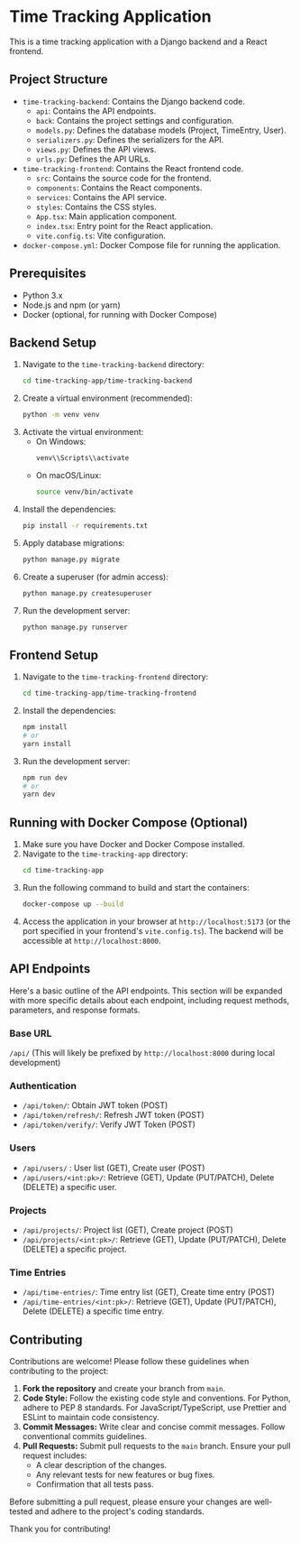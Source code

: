 # Time Tracking Application

This is a time tracking application with a Django backend and a React frontend.

## Project Structure

-   `time-tracking-backend`: Contains the Django backend code.
    -   `api`: Contains the API endpoints.
    -   `back`: Contains the project settings and configuration.
    -   `models.py`: Defines the database models (Project, TimeEntry, User).
    -   `serializers.py`: Defines the serializers for the API.
    -   `views.py`: Defines the API views.
    -   `urls.py`: Defines the API URLs.
-   `time-tracking-frontend`: Contains the React frontend code.
    -   `src`: Contains the source code for the frontend.
    -   `components`: Contains the React components.
    -   `services`: Contains the API service.
    -   `styles`: Contains the CSS styles.
    -   `App.tsx`: Main application component.
    -   `index.tsx`: Entry point for the React application.
    -   `vite.config.ts`: Vite configuration.
-   `docker-compose.yml`: Docker Compose file for running the application.

## Prerequisites

-   Python 3.x
-   Node.js and npm (or yarn)
-   Docker (optional, for running with Docker Compose)

## Backend Setup

1.  Navigate to the `time-tracking-backend` directory:
    ```bash
    cd time-tracking-app/time-tracking-backend
    ```
2.  Create a virtual environment (recommended):
    ```bash
    python -m venv venv
    ```
3.  Activate the virtual environment:
    -   On Windows:
        ```bash
        venv\\Scripts\\activate
        ```
    -   On macOS/Linux:
        ```bash
        source venv/bin/activate
        ```
4.  Install the dependencies:
    ```bash
    pip install -r requirements.txt
    ```
5.  Apply database migrations:
    ```bash
    python manage.py migrate
    ```
6.  Create a superuser (for admin access):
    ```bash
    python manage.py createsuperuser
    ```
7.  Run the development server:
    ```bash
    python manage.py runserver
    ```

## Frontend Setup

1.  Navigate to the `time-tracking-frontend` directory:
    ```bash
    cd time-tracking-app/time-tracking-frontend
    ```
2.  Install the dependencies:
    ```bash
    npm install
    # or
    yarn install
    ```
3.  Run the development server:
    ```bash
    npm run dev
    # or
    yarn dev
    ```

## Running with Docker Compose (Optional)

1.  Make sure you have Docker and Docker Compose installed.
2.  Navigate to the `time-tracking-app` directory:
    ```bash
    cd time-tracking-app
    ```
3.  Run the following command to build and start the containers:
    ```bash
    docker-compose up --build
    ```
4.  Access the application in your browser at `http://localhost:5173` (or the port specified in your frontend's `vite.config.ts`). The backend will be accessible at `http://localhost:8000`.

## API Endpoints

Here's a basic outline of the API endpoints. This section will be expanded with more specific details about each endpoint, including request methods, parameters, and response formats.

### Base URL

`/api/` (This will likely be prefixed by `http://localhost:8000` during local development)

### Authentication

-   `/api/token/`: Obtain JWT token (POST)
-   `/api/token/refresh/`: Refresh JWT token (POST)
- `/api/token/verify/`: Verify JWT Token (POST)

### Users

- `/api/users/` : User list (GET), Create user (POST)
- `/api/users/<int:pk>/`: Retrieve (GET), Update (PUT/PATCH), Delete (DELETE) a specific user.

### Projects

-   `/api/projects/`: Project list (GET), Create project (POST)
-   `/api/projects/<int:pk>/`: Retrieve (GET), Update (PUT/PATCH), Delete (DELETE) a specific project.

### Time Entries

-   `/api/time-entries/`: Time entry list (GET), Create time entry (POST)
-   `/api/time-entries/<int:pk>/`: Retrieve (GET), Update (PUT/PATCH), Delete (DELETE) a specific time entry.

## Contributing

Contributions are welcome! Please follow these guidelines when contributing to the project:

1.  **Fork the repository** and create your branch from `main`.
2.  **Code Style:** Follow the existing code style and conventions. For Python, adhere to PEP 8 standards. For JavaScript/TypeScript, use Prettier and ESLint to maintain code consistency.
3.  **Commit Messages:** Write clear and concise commit messages. Follow conventional commits guidelines.
4.  **Pull Requests:** Submit pull requests to the `main` branch. Ensure your pull request includes:
    -   A clear description of the changes.
    -   Any relevant tests for new features or bug fixes.
    -   Confirmation that all tests pass.

Before submitting a pull request, please ensure your changes are well-tested and adhere to the project's coding standards.

Thank you for contributing!
